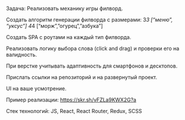 Задача:
Реализовать механику игры филворд.

Создать алгоритм генерации филворда с размерами:
3*3 [“меню”, “уксус”]
4*4 [“морж”,”огурец”,”азбука”]


Создать SPA с роутами на каждый тип филворда.

Реализовать логику выбора слова (click and drag) и проверки его на валидность.

При верстке учитывать адаптивность для смартфонов и десктопов.

Прислать ссылки на репозиторий и на развернутый проект.

UI на ваше усмотрение.

Пример реализации:
https://skr.sh/vFZLa9KWX2G?a

Стек технологий:
JS, React, React Router, Redux, SCSS
